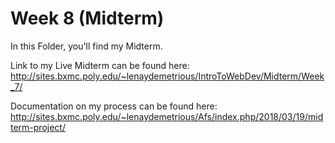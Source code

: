 # Week 8 (Midterm)

In this Folder, you'll find my Midterm. 

Link to my Live Midterm can be found here: http://sites.bxmc.poly.edu/~lenaydemetrious/IntroToWebDev/Midterm/Week_7/

Documentation on my process can be found here: http://sites.bxmc.poly.edu/~lenaydemetrious/Afs/index.php/2018/03/19/midterm-project/